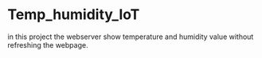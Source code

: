 # Temp_humidity_IoT
in this project the webserver show temperature and humidity value without refreshing the webpage.
